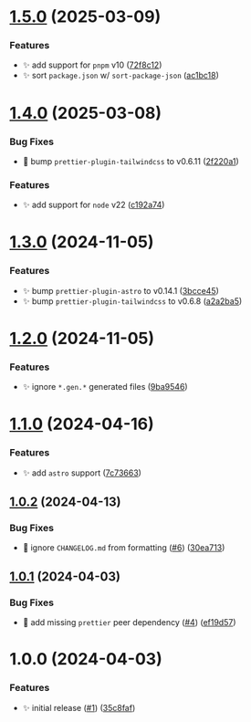 # [1.5.0](https://github.com/jimmy-guzman/prettier-config/compare/v1.4.0...v1.5.0) (2025-03-09)


### Features

* ✨ add support for `pnpm` v10 ([72f8c12](https://github.com/jimmy-guzman/prettier-config/commit/72f8c1243a14a3da0fbaa17c139c4dc2b52c33db))
* ✨ sort `package.json` w/ `sort-package-json` ([ac1bc18](https://github.com/jimmy-guzman/prettier-config/commit/ac1bc18569013e8fa538a620ad40fde70597e2c3))

# [1.4.0](https://github.com/jimmy-guzman/prettier-config/compare/v1.3.0...v1.4.0) (2025-03-08)


### Bug Fixes

* 🐛 bump `prettier-plugin-tailwindcss` to v0.6.11 ([2f220a1](https://github.com/jimmy-guzman/prettier-config/commit/2f220a1b21fc19ca3e0c921a9529a716a317a783))


### Features

* ✨ add support for `node` v22 ([c192a74](https://github.com/jimmy-guzman/prettier-config/commit/c192a74851bf4c274562d2e8dcf7313cae22567f))

# [1.3.0](https://github.com/jimmy-guzman/prettier-config/compare/v1.2.0...v1.3.0) (2024-11-05)


### Features

* ✨ bump `prettier-plugin-astro` to v0.14.1 ([3bcce45](https://github.com/jimmy-guzman/prettier-config/commit/3bcce459855ce996801c61a48050fca528382345))
* ✨ bump `prettier-plugin-tailwindcss` to v0.6.8 ([a2a2ba5](https://github.com/jimmy-guzman/prettier-config/commit/a2a2ba587e26e290018c108248df8fcad0a1d106))

# [1.2.0](https://github.com/jimmy-guzman/prettier-config/compare/v1.1.0...v1.2.0) (2024-11-05)


### Features

* ✨ ignore `*.gen.*` generated files ([9ba9546](https://github.com/jimmy-guzman/prettier-config/commit/9ba9546eef3cba9116723df2ac81807731b685bf))

# [1.1.0](https://github.com/jimmy-guzman/prettier-config/compare/v1.0.2...v1.1.0) (2024-04-16)


### Features

* ✨ add `astro` support ([7c73663](https://github.com/jimmy-guzman/prettier-config/commit/7c73663b867be1729a2253bdeb8fa0ac19923c69))

## [1.0.2](https://github.com/jimmy-guzman/prettier-config/compare/v1.0.1...v1.0.2) (2024-04-13)


### Bug Fixes

* 🐛 ignore `CHANGELOG.md` from formatting ([#6](https://github.com/jimmy-guzman/prettier-config/issues/6)) ([30ea713](https://github.com/jimmy-guzman/prettier-config/commit/30ea713eaf68c96f96c3a7e95c64723577f3049f))

## [1.0.1](https://github.com/jimmy-guzman/prettier-config/compare/v1.0.0...v1.0.1) (2024-04-03)


### Bug Fixes

* 🐛 add missing `prettier` peer dependency ([#4](https://github.com/jimmy-guzman/prettier-config/issues/4)) ([ef19d57](https://github.com/jimmy-guzman/prettier-config/commit/ef19d572e1014bd9a55f727adce60995645390cc))

# 1.0.0 (2024-04-03)


### Features

* ✨ initial release ([#1](https://github.com/jimmy-guzman/prettier-config/issues/1)) ([35c8faf](https://github.com/jimmy-guzman/prettier-config/commit/35c8faf7b483ac885c3791b8654ed591c09e2952))
